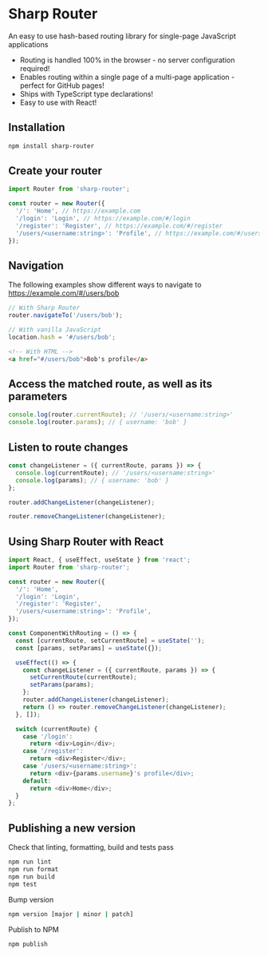 # Sharp Router

An easy to use hash-based routing library for single-page JavaScript applications

- Routing is handled 100% in the browser - no server configuration required!
- Enables routing within a single page of a multi-page application - perfect for GitHub pages!
- Ships with TypeScript type declarations!
- Easy to use with React!

## Installation

```bash
npm install sharp-router
```

## Create your router

```javascript
import Router from 'sharp-router';

const router = new Router({
  '/': 'Home', // https://example.com
  '/login': 'Login', // https://example.com/#/login
  '/register': 'Register', // https://example.com/#/register
  '/users/<username:string>': 'Profile', // https://example.com/#/users/bob
});
```

## Navigation

The following examples show different ways to navigate to https://example.com/#/users/bob

```javascript
// With Sharp Router
router.navigateTo('/users/bob');
```

```javascript
// With vanilla JavaScript
location.hash = '#/users/bob';
```

```html
<!-- With HTML -->
<a href="#/users/bob">Bob's profile</a>
```

## Access the matched route, as well as its parameters

```javascript
console.log(router.currentRoute); // '/users/<username:string>'
console.log(router.params); // { username: 'bob' }
```

## Listen to route changes

```javascript
const changeListener = ({ currentRoute, params }) => {
  console.log(currentRoute); // '/users/<username:string>'
  console.log(params); // { username: 'bob' }
};

router.addChangeListener(changeListener);

router.removeChangeListener(changeListener);
```

## Using Sharp Router with React

```javascript
import React, { useEffect, useState } from 'react';
import Router from 'sharp-router';

const router = new Router({
  '/': 'Home',
  '/login': 'Login',
  '/register': 'Register',
  '/users/<username:string>': 'Profile',
});

const ComponentWithRouting = () => {
  const [currentRoute, setCurrentRoute] = useState('');
  const [params, setParams] = useState({});

  useEffect(() => {
    const changeListener = ({ currentRoute, params }) => {
      setCurrentRoute(currentRoute);
      setParams(params);
    };
    router.addChangeListener(changeListener);
    return () => router.removeChangeListener(changeListener);
  }, []);

  switch (currentRoute) {
    case '/login':
      return <div>Login</div>;
    case '/register':
      return <div>Register</div>;
    case '/users/<username:string>':
      return <div>{params.username}'s profile</div>;
    default:
      return <div>Home</div>;
  }
};
```

## Publishing a new version

Check that linting, formatting, build and tests pass

```bash
npm run lint
npm run format
npm run build
npm test
```

Bump version

```bash
npm version [major | minor | patch]
```

Publish to NPM

```bash
npm publish
```
